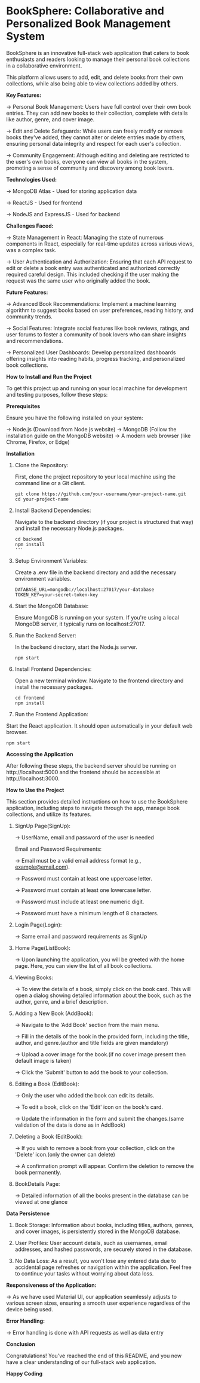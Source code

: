 # **BookSphere: Collaborative and Personalized Book Management System**

BookSphere is an innovative full-stack web application that caters to book enthusiasts and readers looking to manage their personal book collections in a collaborative environment. 

This platform allows users to add, edit, and delete books from their own collections, while also being able to view collections added by others.


**Key Features:**

-> Personal Book Management: Users have full control over their own book entries. They can add new books to their collection, complete with details like author, genre, and cover image.

-> Edit and Delete Safeguards: While users can freely modify or remove books they've added, they cannot alter or delete entries made by others, ensuring personal data integrity and respect for each user's collection.

-> Community Engagement: Although editing and deleting are restricted to the user's own books, everyone can view all books in the system, promoting a sense of community and discovery among book lovers.


**Technologies Used:**

-> MongoDB Atlas - Used for storing application data

-> ReactJS - Used for frontend

-> NodeJS and ExpressJS - Used for backend







**Challenges Faced:**

-> State Management in React: Managing the state of numerous components in React, especially for real-time updates across various views, was a complex task. 

-> User Authentication and Authorization: Ensuring that each API request to edit or delete a book entry was authenticated and authorized correctly required careful design. This included checking if the user making the request was the same user who originally added the book.

**Future Features:**

-> Advanced Book Recommendations: Implement a machine learning algorithm to suggest books based on user preferences, reading history, and community trends.

-> Social Features: Integrate social features like book reviews, ratings, and user forums to foster a community of book lovers who can share insights and recommendations.

-> Personalized User Dashboards: Develop personalized dashboards offering insights into reading habits, progress tracking, and personalized book collections.



**How to Install and Run the Project**

To get this project up and running on your local machine for development and testing purposes, follow these steps:



**Prerequisites**

Ensure you have the following installed on your system:

-> Node.js (Download from Node.js website)
-> MongoDB (Follow the installation guide on the MongoDB website)
-> A modern web browser (like Chrome, Firefox, or Edge)

**Installation**

1) Clone the Repository:
   
   First, clone the project repository to your local machine using the command line or a Git client.

   ```
   git clone https://github.com/your-username/your-project-name.git
   cd your-project-name
   ```

2) Install Backend Dependencies:

   Navigate to the backend directory (if your project is structured that way) and install the necessary Node.js packages.

   ```
   cd backend
   npm install
   '''

3) Setup Environment Variables:

   Create a .env file in the backend directory and add the necessary environment variables.

    ```
    DATABASE_URL=mongodb://localhost:27017/your-database
    TOKEN_KEY=your-secret-token-key
    ```

4) Start the MongoDB Database:

   Ensure MongoDB is running on your system. If you're using a local MongoDB server, it typically runs on localhost:27017.

5) Run the Backend Server:

   In the backend directory, start the Node.js server.

   `npm start`

6) Install Frontend Dependencies:

   Open a new terminal window. Navigate to the frontend directory and install the necessary packages.

   ```
   cd frontend
   npm install
   ```

7) Run the Frontend Application:

  Start the React application. It should open automatically in your default web browser.

  `npm start`



**Accessing the Application**

After following these steps, the backend server should be running on http://localhost:5000 and the frontend should be accessible at http://localhost:3000.



**How to Use the Project**

This section provides detailed instructions on how to use the BookSphere application, including steps to navigate through the app, manage book collections, and utilize its features.

1) SignUp Page(SignUp):

   -> UserName, email and password of the user is needed

   Email and Password Requirements:

   -> Email must be a valid email address format (e.g., example@email.com).

   -> Password must contain at least one uppercase letter.

   -> Password must contain at least one lowercase letter.

   -> Password must include at least one numeric digit.

   -> Password must have a minimum length of 8 characters.
   

2) Login Page(Login):

   -> Same email and password requirements as SignUp


3) Home Page(ListBook):

   -> Upon launching the application, you will be greeted with the home page. Here, you can view the list of all book collections.


4) Viewing Books:
   
   -> To view the details of a book, simply click on the book card. This will open a dialog showing detailed information about the book, such as the author, genre, and a brief description.


5) Adding a New Book (AddBook):
   
   -> Navigate to the 'Add Book' section from the main menu.

   -> Fill in the details of the book in the provided form, including the title, author, and genre.(author and title fields are given mandatory)

   -> Upload a cover image for the book.(if no cover image present then default image is taken)

   -> Click the 'Submit' button to add the book to your collection.


6) Editing a Book (EditBook):

   -> Only the user who added the book can edit its details.

   -> To edit a book, click on the 'Edit' icon on the book's card.

   -> Update the information in the form and submit the changes.(same validation of the data is done as in AddBook)


7) Deleting a Book (EditBook):

   -> If you wish to remove a book from your collection, click on the 'Delete' icon.(only the owner can delete)

   -> A confirmation prompt will appear. Confirm the deletion to remove the book permanently.


8) BookDetails Page:
   
   -> Detailed information of all the books present in the database can be viewed at one glance



**Data Persistence**

1) Book Storage: Information about books, including titles, authors, genres, and cover images, is persistently stored in the MongoDB database.

2) User Profiles: User account details, such as usernames, email addresses, and hashed passwords, are securely stored in the database.

3) No Data Loss: As a result, you won't lose any entered data due to accidental page refreshes or navigation within the application. Feel free to continue your tasks without worrying about data loss.


**Responsiveness of the Application:**

-> As we have used Material UI, our application seamlessly adjusts to various screen sizes, ensuring a smooth user experience regardless of the device being used.



**Error Handling:**

-> Error handling is done with API requests as well as data entry 



**Conclusion**

Congratulations! You've reached the end of this README, and you now have a clear understanding of our full-stack web application.





**Happy Coding**







   



    
